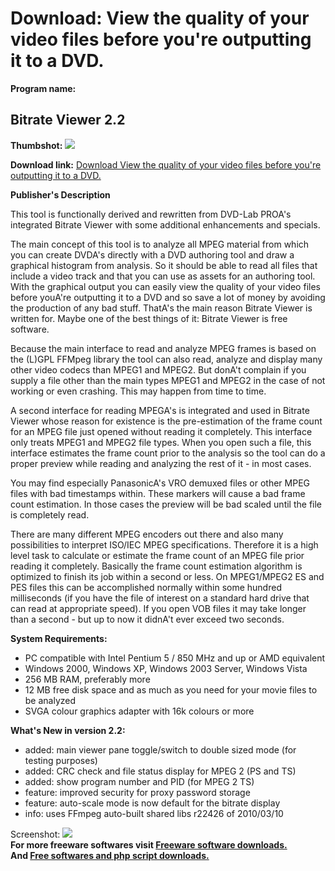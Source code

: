 # Download: View the quality of your video files before you're outputting it to a DVD.

**Program name:**

## Bitrate Viewer 2.2

  
**Thumbshot:** ![](http://www.freewarefiles.com/screenshot/bitrateviewer1_md.jpg)   
  
**Download link:** [Download View the quality of your video files before you're outputting it to a DVD.](http://freesoftwares.boysofts.com/Bitrate-Viewer_program_47309.html)  
  


**Publisher's Description**  
  


This tool is functionally derived and rewritten from DVD-Lab PROA's integrated Bitrate Viewer with some additional enhancements and specials. 

The main concept of this tool is to analyze all MPEG material from which you can create DVDA's directly with a DVD authoring tool and draw a graphical histogram from analysis. So it should be able to read all files that include a video track and that you can use as assets for an authoring tool. With the graphical output you can easily view the quality of your video files before youA're outputting it to a DVD and so save a lot of money by avoiding the production of any bad stuff. ThatA's the main reason Bitrate Viewer is written for. Maybe one of the best things of it: Bitrate Viewer is free software.

Because the main interface to read and analyze MPEG frames is based on the (L)GPL FFMpeg library the tool can also read, analyze and display many other video codecs than MPEG1 and MPEG2. But donA't complain if you supply a file other than the main types MPEG1 and MPEG2 in the case of not working or even crashing. This may happen from time to time.

A second interface for reading MPEGA's is integrated and used in Bitrate Viewer whose reason for existence is the pre-estimation of the frame count for an MPEG file just opened without reading it completely. This interface only treats MPEG1 and MPEG2 file types. When you open such a file, this interface estimates the frame count prior to the analysis so the tool can do a proper preview while reading and analyzing the rest of it - in most cases.

You may find especially PanasonicA's VRO demuxed files or other MPEG files with bad timestamps within. These markers will cause a bad frame count estimation. In those cases the preview will be bad scaled until the file is completely read.

There are many different MPEG encoders out there and also many possibilities to interpret ISO/IEC MPEG specifications. Therefore it is a high level task to calculate or estimate the frame count of an MPEG file prior reading it completely. Basically the frame count estimation algorithm is optimized to finish its job within a second or less. On MPEG1/MPEG2 ES and PES files this can be accomplished normally within some hundred milliseconds (if you have the file of interest on a standard hard drive that can read at appropriate speed). If you open VOB files it may take longer than a second - but up to now it didnA't ever exceed two seconds. 

**System Requirements:**

  * PC compatible with Intel Pentium 5 / 850 MHz and up or AMD equivalent 
  * Windows 2000, Windows XP, Windows 2003 Server, Windows Vista 
  * 256 MB RAM, preferably more 
  * 12 MB free disk space and as much as you need for your movie files to be analyzed 
  * SVGA colour graphics adapter with 16k colours or more 

**What's New in version 2.2:**

  * added: main viewer pane toggle/switch to double sized mode (for testing purposes) 
  * added: CRC check and file status display for MPEG 2 (PS and TS) 
  * added: show program number and PID (for MPEG 2 TS) 
  * feature: improved security for proxy password storage 
  * feature: auto-scale mode is now default for the bitrate display 
  * info: uses FFmpeg auto-built shared libs r22426 of 2010/03/10 

  
  
Screenshot: ![](http://www.freewarefiles.com/screenshot/bitrateviewer1.jpg)   
**For more freeware softwares visit [Freeware software downloads.](http://freesoftwares.boysofts.com/)**   
**And [Free softwares and php script downloads.](http://www.boysofts.com/)**
